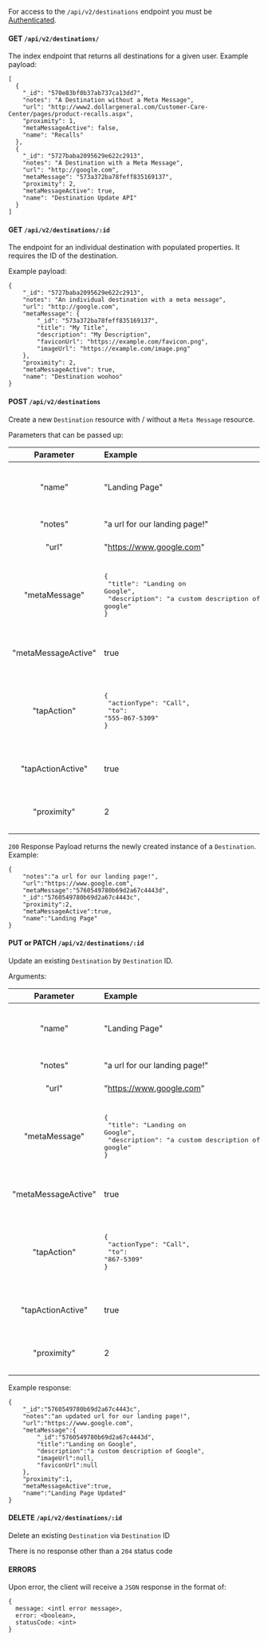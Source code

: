For access to the `/api/v2/destinations` endpoint you must be [Authenticated](Authentication.md).

#### GET `/api/v2/destinations/`

The index endpoint that returns all destinations for a given user.  Example payload:

```
[
  {
    "_id": "570e83bf0b37ab737ca13dd7",
    "notes": "A Destination without a Meta Message",
    "url": "http://www2.dollargeneral.com/Customer-Care-Center/pages/product-recalls.aspx",
    "proximity": 1,
    "metaMessageActive": false,
    "name": "Recalls"
  },
  {
    "_id": "5727baba2095629e622c2913",
    "notes": "A Destination with a Meta Message",
    "url": "http://google.com",
    "metaMessage": "573a372ba78feff835169137",
    "proximity": 2,
    "metaMessageActive": true,
    "name": "Destination Update API"
  }
]
```

#### GET `/api/v2/destinations/:id`

The endpoint for an individual destination with populated properties. It requires the ID of the destination.

Example payload:

```
{
    "_id": "5727baba2095629e622c2913",
    "notes": "An individual destination with a meta message",
    "url": "http://google.com",
    "metaMessage": {
        "_id": "573a372ba78feff835169137",
        "title": "My Title",
        "description": "My Description",
        "faviconUrl": "https://example.com/favicon.png",
        "imageUrl": "https://example.com/image.png"
    },
    "proximity": 2,
    "metaMessageActive": true,
    "name": "Destination woohoo"
}
```

#### POST `/api/v2/destinations`

Create a new `Destination` resource with / without a `Meta Message` resource.

Parameters that can be passed up:

|Parameter|Example|Notes|
|:---:|:---|:---:|
|"name"|"Landing Page"|`String` defaults to "My Destination" - Optional|
|"notes"|"a url for our landing page!"|`String` - Optional.|
|"url"|"https://www.google.com"|`String` - Required.|
|"metaMessage"|<pre>{<br> "title": "Landing on Google",<br> "description": "a custom description of google"<br>}</pre>|`Object` - Optional.  See [CoverCards API](CoverCards.md) docs for more options|
|"metaMessageActive"|true|`Boolean` - defaults to `false`.  Optional.|
|"tapAction"|<pre>{<br> "actionType": "Call",<br> "to": "555-867-5309"</br>}</pre>|`Object` - Optional.  See [Tap Actions API docs](Tap-Actions.md) for more options|
|"tapActionActive"|true|`Boolean` - defaults to `false`.  Optional.|
|"proximity"|2|`Int` - defaults to `2`.  Can be `-1`, `0`, `1`, `2`|

`200` Response Payload returns the newly created instance of a `Destination`.  Example:

```
{
    "notes":"a url for our landing page!",
    "url":"https://www.google.com",
    "metaMessage":"5760549780b69d2a67c4443d",
    "_id":"5760549780b69d2a67c4443c",
    "proximity":2,
    "metaMessageActive":true,
    "name":"Landing Page"
}
```

#### PUT or PATCH `/api/v2/destinations/:id`

Update an existing `Destination` by `Destination` ID.

Arguments:

|Parameter|Example|Notes|
|:---:|:---|:---:|
|"name"|"Landing Page"|`String` defaults to "My Destination" - Optional|
|"notes"|"a url for our landing page!"|`String` - Optional.|
|"url"|"https://www.google.com"|`String` - Required.|
|"metaMessage"|<pre>{<br> "title": "Landing on Google",<br> "description": "a custom description of google"<br>}</pre>|`Object` - Optional.  See [CoverCards API](CoverCards.md) docs for more options|
|"metaMessageActive"|true|`Boolean` - defaults to `false`.  Optional.|
|"tapAction"|<pre>{<br> "actionType": "Call",<br> "to": "867-5309"<br>}</pre>|`Object` - Optional.  See [TapActions API docs](Tap-Actions.md) for more options|
|"tapActionActive"|true|`Boolean` - defaults to `false`.  Optional.|
|"proximity"|2|`Int` - defaults to `2`.  Can be `-1`, `0`, `1`, `2`|

Example response:
```
{
    "_id":"5760549780b69d2a67c4443c",
    "notes":"an updated url for our landing page!",
    "url":"https://www.google.com",
    "metaMessage":{
        "_id":"5760549780b69d2a67c4443d",
        "title":"Landing on Google",
        "description":"a custom description of Google",
        "imageUrl":null,
        "faviconUrl":null
    },
    "proximity":1,
    "metaMessageActive":true,
    "name":"Landing Page Updated"
}
```

#### DELETE `/api/v2/destinations/:id`

Delete an existing `Destination` via `Destination` ID

There is no response other than a `204` status code


#### ERRORS

Upon error, the client will receive a `JSON` response in the format of:

```
{
  message: <intl error message>,
  error: <boolean>,
  statusCode: <int>
}
```
